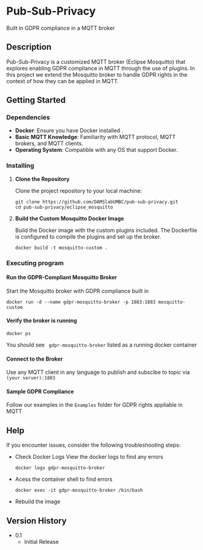 # Pub-Sub-Privacy

Built in GDPR compliance in a MQTT broker

## Description

Pub-Sub-Privacy is a customized MQTT broker (Eclipse Mosquitto) that explores enabling GDPR compliance in MQTT through the use of plugins. In this project we extend the Mosquitto broker to handle GDPR rights in the context of how they can be applied in MQTT.

## Getting Started

### Dependencies

- **Docker**: Ensure you have Docker installed .
- **Basic MQTT Knowledge**: Familiarity with MQTT protocol, MQTT brokers, and MQTT clients.
- **Operating System**: Compatible with any OS that support Docker.


### Installing

   1. **Clone the Repository**

      Clone the project repository to your local machine:

      ```
      git clone https://github.com/DAMSlabUMBC/pub-sub-privacy.git
      cd pub-sub-privacy/eclipse_mosquitto
      ```
   2. **Build the Custom Mosquitto Docker Image**

      Build the Docker image with the custom plugins included. The Dockerfile is configured 
      to compile the plugins and set up the broker.

      ```
      docker build -t mosquitto-custom .   
      ```
### Executing program
#### Run the GDPR-Compliant Mosquitto Broker

Start the Mosquitto broker with GDPR compliance built in
```
docker run -d --name gdpr-mosquitto-broker -p 1883:1883 mosquitto-custom
```
#### Verify the broker is running
```
docker ps
```
You should see ``` gdpr-mosquitto-broker``` listed as a running docker container
#### Connect to the Broker
Use any MQTT client in any language to publish and subscibe to topic via ```(your server):1883 ```
#### Sample GDPR Compliance
Follow our examples in the ```Examples``` folder for GDPR rights appliable in MQTT
## Help

If you encounter issues, consider the following troubleshooting steps:
* Check Docker Logs
  View the docker logs to find any errors
  ```
  docker logs gdpr-mosquitto-broker
  ```
* Acess the container shell to find errors
  ```
  docker exec -it gdpr-mosquitto-broker /bin/bash
  ```
* Rebuild the image 

## Version History

* 0.1
    * Initial Release
